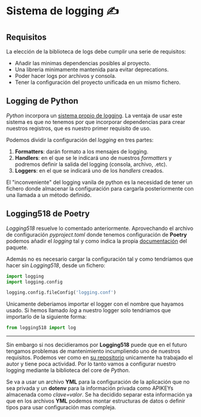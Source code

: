 # Sistema de logging :writing_hand:

## Requisitos
La elección de la biblioteca de logs debe cumplir una serie de requisitos:
- Añadir las minimas dependencias posibles al proyecto.
- Una libreria minimamente mantenida para evitar deprecations.
- Poder hacer logs por archivos y consola.
- Tener la configuración del proyecto unificada en un mismo fichero.

## Logging de Python
_Python_ incorpora un [sistema propio de logging](https://docs.python.org/3/library/logging.config.html). La ventaja de usar este sistema es que no tenemos por que incorporar dependencias para crear nuestros registros, que es nuestro primer requisito de uso. 

Podemos dividir la configuración del _logging_ en tres partes:
1. **Formatters**: darán formato a los mensajes de logging.
2. **Handlers**: en el que se le indicará uno de nuestros _formatters_ y podremos definir la salida del logging (consola, archivo, .etc).
3. **Loggers**: en el que se indicará uno de los _handlers_ creados.

El "inconveniente" del logging vanila de python es la necesidad de tener un fichero donde almacenar la configuración para cargarla posteriormente con una llamada a un método definido.

## Logging518 de Poetry
_Logging518_ resuelve lo comentado anteriormente. Aprovechando el archivo de configuración _pyproject.toml_ donde tenemos configuración de **Poetry** podemos añadir el _logging_ tal y como indica la propia [documentación](https://pypi.org/project/logging518/) del paquete. 

Además no es necesario cargar la configuración tal y como tendríamos que hacer sin _Logging518_, desde un fichero:

```python
import logging
import logging.config

logging.config.fileConfig('logging.conf')
```

Unicamente deberiamos importar el logger con el nombre que hayamos usado. Si hemos llamado _log_ a nuestro logger solo tendriamos que importarlo de la siguiente forma:

```python
from logging518 import log
```

---

Sin embargo si nos decidieramos por **Logging518** puede que en el futuro tengamos problemas de mantenimiento incumpliendo uno de nuestros requisitos. Podemos ver como en [su repositorio](https://github.com/mharrisb1/logging518) unicamente ha trabajado el autor y tiene poca actividad.
Por lo tanto vamos a configurar nuestro logging mediante la biblioteca del core de _Python_.

Se va a usar un archivo **YML** para la configuración de la aplicación que no sea privada y un **dotenv** para la información privada como APIKEYs almacenada como _clave=valor_. Se ha decidido separar esta información ya que en los archivos **YML** podemos montar estructuras de datos o definir tipos para usar configuración mas compleja.